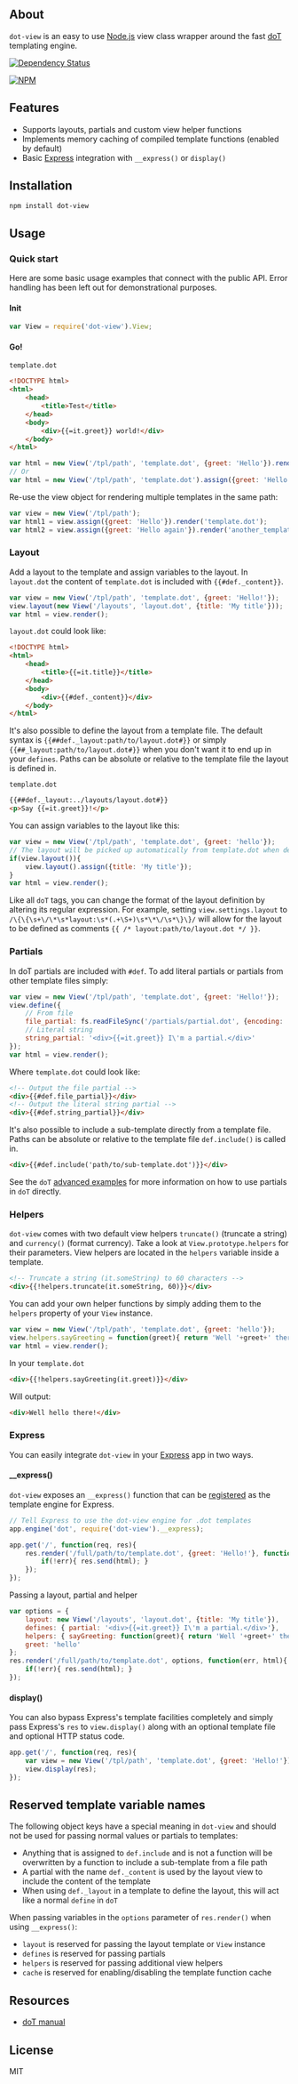 ## About

`dot-view` is an easy to use [Node.js](http://www.nodejs.org) view class wrapper around the fast [doT](https://www.npmjs.com/package/dot) templating engine.

[![Dependency Status](https://david-dm.org/bartve/dot-view.png)](https://david-dm.org/bartve/dot-view)

[![NPM](https://nodei.co/npm/dot-view.png?downloads=true)](https://nodei.co/npm/dot-view/)

## Features

  * Supports layouts, partials and custom view helper functions
  * Implements memory caching of compiled template functions (enabled by default)
  * Basic [Express](http://expressjs.com/) integration with `__express()` or `display()`

## Installation

`npm install dot-view`

## Usage

### Quick start
Here are some basic usage examples that connect with the public API. Error handling has been left out for demonstrational purposes.

#### Init

```javascript
var View = require('dot-view').View;
```

#### Go!

`template.dot`
```html
<!DOCTYPE html>
<html>
	<head>
		<title>Test</title>
	</head>
	<body>
		<div>{{=it.greet}} world!</div>
	</body>
</html>
```

```javascript
var html = new View('/tpl/path', 'template.dot', {greet: 'Hello'}).render();
// Or
var html = new View('/tpl/path', 'template.dot').assign({greet: 'Hello'}).render();
```

Re-use the view object for rendering multiple templates in the same path:
```javascript
var view = new View('/tpl/path');
var html1 = view.assign({greet: 'Hello'}).render('template.dot');
var html2 = view.assign({greet: 'Hello again'}).render('another_template.dot');
```

### Layout
Add a layout to the template and assign variables to the layout. In `layout.dot` the content of `template.dot` is included with `{{#def._content}}`.
```javascript
var view = new View('/tpl/path', 'template.dot', {greet: 'Hello!'});
view.layout(new View('/layouts', 'layout.dot', {title: 'My title'}));
var html = view.render();
```

`layout.dot` could look like:

```html
<!DOCTYPE html>
<html>
	<head>
		<title>{{=it.title}}</title>
	</head>
	<body>
		<div>{{#def._content}}</div>
	</body>
</html>
```

It's also possible to define the layout from a template file. The default syntax is `{{##def._layout:path/to/layout.dot#}}` or simply `{{##_layout:path/to/layout.dot#}}` when you don't want it to end up in your `defines`. Paths can be absolute or relative to the template file the layout is defined in.

`template.dot`

```html
{{##def._layout:../layouts/layout.dot#}}
<p>Say {{=it.greet}}!</p>
```

You can assign variables to the layout like this:
```javascript
var view = new View('/tpl/path', 'template.dot', {greet: 'hello'});
// The layout will be picked up automatically from template.dot when defined
if(view.layout()){
	view.layout().assign({title: 'My title'});
}
var html = view.render();
```

Like all `doT` tags, you can change the format of the layout definition by altering its regular expression. For example, setting `view.settings.layout` to `/\{\{\s+\/\*\s*layout:\s*(.+\S+)\s*\*\/\s*\}\}/` will allow for the layout to be defined as comments `{{ /* layout:path/to/layout.dot */ }}`.

### Partials

In doT partials are included with `#def`. To add literal partials or partials from other template files simply:
```javascript
var view = new View('/tpl/path', 'template.dot', {greet: 'Hello!'});
view.define({
	// From file
	file_partial: fs.readFileSync('/partials/partial.dot', {encoding: 'utf8'}),
	// Literal string
	string_partial: '<div>{{=it.greet}} I\'m a partial.</div>'
});
var html = view.render();
```

Where `template.dot` could look like:

```html
<!-- Output the file partial -->
<div>{{#def.file_partial}}</div>
<!-- Output the literal string partial -->
<div>{{#def.string_partial}}</div>
```

It's also possible to include a sub-template directly from a template file. Paths can be absolute or relative to the template file `def.include()` is called in.

```html
<div>{{#def.include('path/to/sub-template.dot')}}</div>
```

See the `doT` [advanced examples](https://github.com/olado/doT/blob/master/examples/advancedsnippet.txt) for more information on how to use partials in `doT` directly.

### Helpers

`dot-view` comes with two default view helpers `truncate()` (truncate a string) and `currency()` (format currency). Take a look at `View.prototype.helpers` for their parameters. View helpers are located in the `helpers` variable inside a template.

```html
<!-- Truncate a string (it.someString) to 60 characters -->
<div>{{!helpers.truncate(it.someString, 60)}}</div>
```

You can add your own helper functions by simply adding them to the `helpers` property of your `View` instance.

```javascript
var view = new View('/tpl/path', 'template.dot', {greet: 'hello'});
view.helpers.sayGreeting = function(greet){ return 'Well '+greet+' there!'; };
var html = view.render();
```

In your `template.dot`

```html
<div>{{!helpers.sayGreeting(it.greet)}}</div>
```

Will output:

```html
<div>Well hello there!</div>
```

### Express

You can easily integrate `dot-view` in your [Express](http://expressjs.com/) app in two ways.

#### __express()
`dot-view` exposes an `__express()` function that can be [registered](http://expressjs.com/api.html#app.engine) as the template engine for Express.
```javascript
// Tell Express to use the dot-view engine for .dot templates
app.engine('dot', require('dot-view').__express);

app.get('/', function(req, res){
	res.render('/full/path/to/template.dot', {greet: 'Hello!'}, function(err, html){
		if(!err){ res.send(html); }
	});
});
```

Passing a layout, partial and helper
```javascript
var options = {
	layout: new View('/layouts', 'layout.dot', {title: 'My title'}),
	defines: { partial: '<div>{{=it.greet}} I\'m a partial.</div>'},
	helpers: { sayGreeting: function(greet){ return 'Well '+greet+' there!'; } },
	greet: 'hello'
};
res.render('/full/path/to/template.dot', options, function(err, html){
	if(!err){ res.send(html); }
});
```

#### display()
You can also bypass Express's template facilities completely and simply pass Express's `res` to `view.display()` along with an optional template file and optional HTTP status code.

```javascript
app.get('/', function(req, res){
	var view = new View('/tpl/path', 'template.dot', {greet: 'Hello!'});
	view.display(res);
});
```

## Reserved template variable names
The following object keys have a special meaning in `dot-view` and should not be used for passing normal values or partials to templates:
  * Anything that is assigned to `def.include` and is not a function will be overwritten by a function to include a sub-template from a file path
  * A partial with the name `def._content` is used by the layout view to include the content of the template
  * When using `def._layout` in a template to define the layout, this will act like a normal `define` in `doT`

When passing variables in the `options` parameter of `res.render()` when using `__express()`:
  * `layout` is reserved for passing the layout template or `View` instance
  * `defines` is reserved for passing partials
  * `helpers` is reserved for passing additional view helpers
  * `cache` is reserved for enabling/disabling the template function cache

## Resources

  * [doT manual](http://olado.github.io/doT/)

## License

MIT